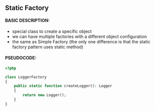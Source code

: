 ## Static Factory

#### BASIC DESCRIPTION:
- special class to create a specific object
- we can have multiple factories with a different object configuration
- the same as Simple Factory (the only one difference is  that the static factory pattern uses static method)

#### PSEUDOCODE:
```php
<?php

class LoggerFactory
{
    public static function createLogger(): Logger
    {
        return new Logger();
    }
}
```
